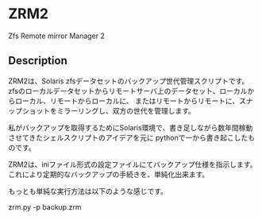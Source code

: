 # ZRM2
Zfs Remote mirror Manager 2

## Description
ZRM2は、Solaris zfsデータセットのバックアップ世代管理スクリプトです。
zfsのローカルデータセットからリモートサーバ上のデータセット、ローカルからローカル、リモートからローカルに、
またはリモートからリモートに、スナップショットをミラーリングし、双方の世代を管理します。

私がバックアップを取得するためにSolaris環境で、書き足しながら数年間稼動させてきたシェルスクリプトのアイデアを元に
pythonで一から書き起こしたものです。

ZRM2は、iniファイル形式の設定ファイルにてバックアップ仕様を指示します。
これにより定期的なバックアップの手続きを、単純化出来ます。

もっとも単純な実行方法は以下のような感じです。

zrm.py -p backup.zrm
